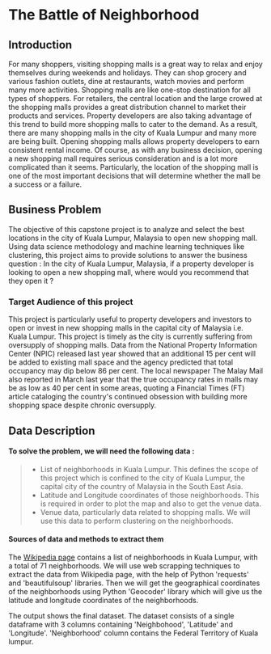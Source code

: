 <h1>The Battle of Neighborhood</h1>
<h2>Introduction</h2>
<p>For many shoppers, visiting shopping malls is a great way to relax and enjoy themselves during weekends and holidays. They can shop grocery and various fashion outlets, dine at restaurants, watch movies and perform many more activities. Shopping malls are like one-stop destination for all types of shoppers. For retailers, the central location and the large crowed at the shopping malls provides a great distribution channel to market their products and services. Property developers are also taking advantage of this trend to build more shopping malls to cater to the demand. As a result, there are many shopping malls in the city of Kuala Lumpur and many more are being built. Opening shopping malls allows property developers to earn consistent rental income. Of course, as with any business decision, opening a new shopping mall requires serious consideration and is a lot more complicated than it seems. Particularly, the location of the shopping mall is one of the most important decisions that will determine whether the mall be a success or a failure.</p>

<h2>Business Problem</h2>
<p>The objective of this capstone project is to analyze and select the best locations in the city of Kuala Lumpur, Malaysia to open new shopping mall. Using data science methodology and machine learning techniques like clustering, this project aims to provide solutions to answer the business question : In the city of Kuala Lumpur, Malaysia, if a property developer is looking to open a new shopping mall, where would you recommend that they open it ?</p>
<h3>Target Audience of this project</h3>
<p>This project is particularly useful to property developers and investors to open or invest in new shopping malls in the capital city of Malaysia i.e. Kuala Lumpur. This project is timely as the city is currently suffering from oversupply of shopping malls. Data from the National Property Information Center (NPIC) released last year showed that an additional 15 per cent will be added to existing mall space and the agency predicted that total occupancy may dip below 86 per cent. The local newspaper The Malay Mail also reported in March last year that the true occupancy rates in malls may be as low as 40 per cent in some areas, quoting a Financial Times (FT) article cataloging the country's continued obsession with building more shopping space despite chronic oversupply.</p>
<h2>Data Description</h2>
<h4>To solve the problem, we will need the following data : </h4>
<blockquote>
    <ul>
        <li>List of neighborhoods in Kuala Lumpur. This defines the scope of this project which is confined to the city of Kuala Lumpur, the capital city of the country of Malaysia in the South East Asia.</li>
        <li>Latitude and Longitude coordinates of those neighborhoods. This is required in order to plot the map and also to get the venue data.</li>
        <li>Venue data, particularly data related to shopping malls. We will use this data to perform clustering on the neighborhoods.</li>
    </ul>
</blockquote>

<h4>Sources of data and methods to extract them</h4>
<p>The <a href='https://en.wikipedia.org/wiki/Category:Suburbs_in_Kuala_Lumpur'>Wikipedia page</a> contains a list of neighborhoods in Kuala Lumpur, with a total of 71 neighborhoods. We will use web scrapping techniques to extract the data from Wikipedia page, with the help of Python 'requests' and 'beautifulsoup' libraries. Then we will get the geographical coordinates of the neighborhoods using Python 'Geocoder' library which will give us the latitude and longitude coordinates of the neighborhoods.</p>

<p>The output shows the final dataset. The dataset consists of a single dataframe with 3 columns containing 'Neighbohood', 'Latitude' and 'Longitude'. 'Neighborhood' column contains the Federal Territory of Kuala lumpur.</p>